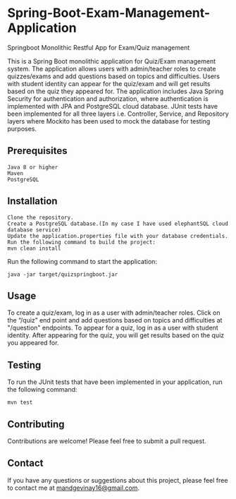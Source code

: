 # Spring-Boot-Exam-Management-Application
Springboot Monolithic Restful App for Exam/Quiz management

This is a Spring Boot monolithic application for Quiz/Exam management system. The application allows users with admin/teacher roles to create quizzes/exams and add questions based on topics and difficulties. Users with student identity can appear for the quiz/exam and will get results based on the quiz they appeared for. The application includes Java Spring Security for authentication and authorization, where authentication is implemented with JPA and PostgreSQL cloud database. JUnit tests have been implemented for all three layers i.e. Controller, Service, and Repository layers where Mockito has been used to mock the database for testing purposes.

## Prerequisites
```
Java 8 or higher
Maven
PostgreSQL
```

## Installation
```
Clone the repository.
Create a PostgreSQL database.(In my case I have used elephantSQL cloud database service)
Update the application.properties file with your database credentials.
Run the following command to build the project:
mvn clean install
```

Run the following command to start the application:

```
java -jar target/quizspringboot.jar
```
## Usage
To create a quiz/exam, log in as a user with admin/teacher roles.
Click on the “/quiz” end point and add questions based on topics and difficulties at "/question" endpoints.
To appear for a quiz, log in as a user with student identity.
After appearing for the quiz, you will get results based on the quiz you appeared for.

## Testing
To run the JUnit tests that have been implemented in your application, run the following command:
```
mvn test
```

## Contributing
Contributions are welcome! Please feel free to submit a pull request.


## Contact
If you have any questions or suggestions about this project, please feel free to contact me at mandgevinay16@gmail.com.
